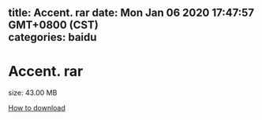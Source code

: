 
title: Accent. rar
date: Mon Jan 06 2020 17:47:57 GMT+0800 (CST)    
categories: baidu
---

# Accent. rar
size: 43.00 MB
 
 

[How to download](https://bpcam.bemobtrk.com/go/2ceec3aa-1ca2-46d6-b9ff-aaa5c184517c?jno=2042)